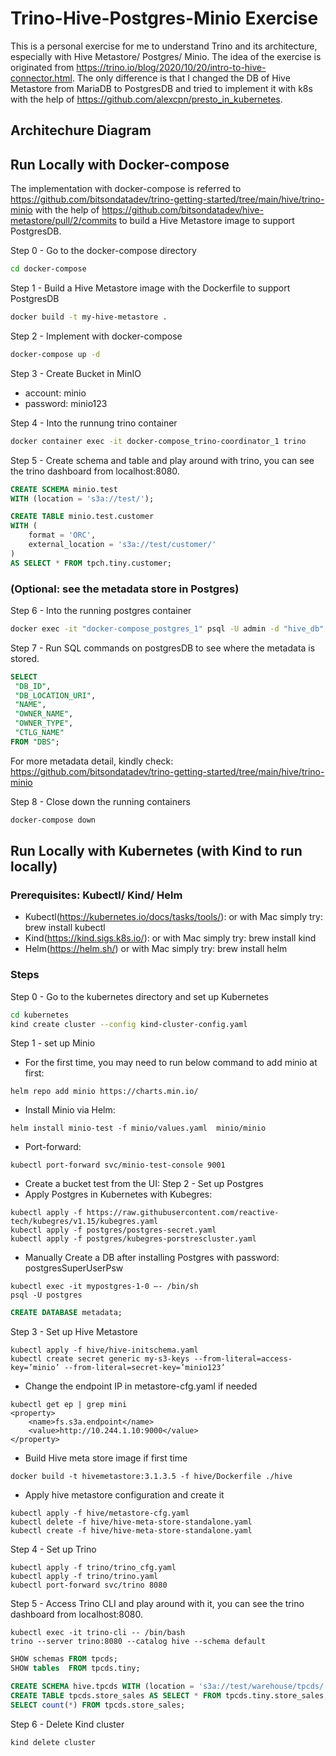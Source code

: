 # Trino-Hive-Postgres-Minio Exercise

This is a personal exercise for me to understand Trino and its architecture, especially with 
Hive Metastore/ Postgres/ Minio. The idea of the exercise is originated from 
https://trino.io/blog/2020/10/20/intro-to-hive-connector.html. The only difference is that I 
changed the DB of Hive Metastore from MariaDB to PostgresDB and tried to implement it 
with k8s with the help of https://github.com/alexcpn/presto_in_kubernetes.

## Architechure Diagram


## Run Locally with Docker-compose
The implementation with docker-compose is referred to https://github.com/bitsondatadev/trino-getting-started/tree/main/hive/trino-minio 
with the help of https://github.com/bitsondatadev/hive-metastore/pull/2/commits to build a Hive Metastore image to
support PostgresDB.

Step 0 - Go to the docker-compose directory
```bash
cd docker-compose
```
Step 1 - Build a Hive Metastore image with the Dockerfile to support PostgresDB
```bash
docker build -t my-hive-metastore .
```
Step 2 - Implement with docker-compose
```bash
docker-compose up -d
```
Step 3 - Create Bucket in MinIO
- account: minio
- password: minio123

Step 4 - Into the runnung trino container
```bash
docker container exec -it docker-compose_trino-coordinator_1 trino
```
Step 5 -  Create schema and table and play around with trino, you can see the trino dashboard from localhost:8080.
```sql
CREATE SCHEMA minio.test
WITH (location = 's3a://test/');

CREATE TABLE minio.test.customer
WITH (
    format = 'ORC',
    external_location = 's3a://test/customer/'
) 
AS SELECT * FROM tpch.tiny.customer;
```

			
### (Optional: see the metadata store in Postgres)
Step 6 - Into the running postgres container
```bash 
docker exec -it "docker-compose_postgres_1" psql -U admin -d "hive_db"
```
Step 7 - Run SQL commands on postgresDB to see where the metadata is stored. 
```sql
SELECT
 "DB_ID",
 "DB_LOCATION_URI",
 "NAME", 
 "OWNER_NAME",
 "OWNER_TYPE",
 "CTLG_NAME"
FROM "DBS";
```

For more metadata detail, kindly check: 
https://github.com/bitsondatadev/trino-getting-started/tree/main/hive/trino-minio

Step 8 - Close down the running containers
```bash
docker-compose down
```

## Run Locally with Kubernetes (with Kind to run locally)
### Prerequisites: Kubectl/ Kind/ Helm
- Kubectl(https://kubernetes.io/docs/tasks/tools/): or with Mac simply try: brew install kubectl
- Kind(https://kind.sigs.k8s.io/): or with Mac simply try: brew install kind
- Helm(https://helm.sh/) or with Mac simply try: brew install helm
 
### Steps
Step 0 - Go to the kubernetes directory and set up Kubernetes
```bash
cd kubernetes
kind create cluster --config kind-cluster-config.yaml
```

Step 1 - set up Minio

- For the first time, you may need to run below command to add minio at first:
```  
helm repo add minio https://charts.min.io/
```
- Install Minio via Helm:
```
helm install minio-test -f minio/values.yaml  minio/minio
```
- Port-forward:
```
kubectl port-forward svc/minio-test-console 9001
```
- Create a bucket test from the UI:
Step 2 - Set up Postgres
- Apply Postgres in Kubernetes with Kubegres:
```
kubectl apply -f https://raw.githubusercontent.com/reactive-tech/kubegres/v1.15/kubegres.yaml
kubectl apply -f postgres/postgres-secret.yaml
kubectl apply -f postgres/kubegres-porstrescluster.yaml
```
- Manually Create a DB after installing Postgres with password: postgresSuperUserPsw
```
kubectl exec -it mypostgres-1-0 —- /bin/sh
psql -U postgres
```
```sql
CREATE DATABASE metadata;
```
Step 3 - Set up Hive Metastore
```
kubectl apply -f hive/hive-initschema.yaml
kubectl create secret generic my-s3-keys --from-literal=access-key=’minio’ --from-literal=secret-key=’minio123’
```
- Change the endpoint IP in metastore-cfg.yaml if needed
```
kubectl get ep | grep mini
<property>
    <name>fs.s3a.endpoint</name>
    <value>http://10.244.1.10:9000</value>
</property>	
```
- Build Hive meta store image if first time
```
docker build -t hivemetastore:3.1.3.5 -f hive/Dockerfile ./hive
```
- Apply hive metastore configuration and create it
``` 
kubectl apply -f hive/metastore-cfg.yaml
kubectl delete -f hive/hive-meta-store-standalone.yaml 
kubectl create -f hive/hive-meta-store-standalone.yaml
```
Step 4 - Set up Trino
```
kubectl apply -f trino/trino_cfg.yaml
kubectl apply -f trino/trino.yaml
kubectl port-forward svc/trino 8080 
```

Step 5 - Access Trino CLI and play around with it, you can see the trino dashboard from localhost:8080.
```
kubectl exec -it trino-cli -- /bin/bash 
trino --server trino:8080 --catalog hive --schema default
```
```sql
SHOW schemas FROM tpcds;
SHOW tables  FROM tpcds.tiny;

CREATE SCHEMA hive.tpcds WITH (location = 's3a://test/warehouse/tpcds/');
CREATE TABLE tpcds.store_sales AS SELECT * FROM tpcds.tiny.store_sales;
SELECT count(*) FROM tpcds.store_sales;
```
Step 6 - Delete Kind cluster
```
kind delete cluster
```